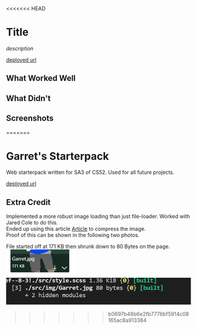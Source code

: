 <<<<<<< HEAD
# Title

*description*

[deployed url](http://url-if-deployed-here)

## What Worked Well

## What Didn't

## Screenshots
=======
# Garret's Starterpack

Web starterpack written for SA3 of CS52. Used for all future projects.

[deployed url](http://http://garrets-starterpack.surge.sh/)

## Extra Credit

Implemented a more robust image loading than just file-loader. Worked with Jared Cole to do this.  
Ended up using this article [Article](https://iamakulov.com/notes/optimize-images-webpack/) to compress the image.  
Proof of this can be shown in the following two photos.

File started off at 171 KB then shrunk down to 80 Bytes on the page.  
<img src="src\ss\compproof.PNG">  
<img src="src\ss\press.PNG">  
>>>>>>> b0697b48b6e2fb7776bf5914c08165ac8a913384
